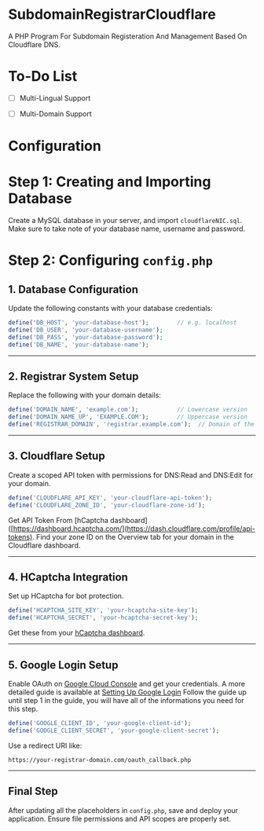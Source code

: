 # SubdomainRegistrarCloudflare
A PHP Program For Subdomain Registeration And Management Based On Cloudflare DNS.

# To-Do List

- [ ] Multi-Lingual Support
- [ ] Multi-Domain Support


# Configuration

# Step 1: Creating and Importing Database
Create a MySQL database in your server, and import `cloudflareNIC.sql`. Make sure to take note of your database name, username and password.

# Step 2: Configuring `config.php`

## 1. Database Configuration

Update the following constants with your database credentials:

```php
define('DB_HOST', 'your-database-host');        // e.g. localhost
define('DB_USER', 'your-database-username');
define('DB_PASS', 'your-database-password');
define('DB_NAME', 'your-database-name');
```

---

## 2. Registrar System Setup

Replace the following with your domain details:

```php
define('DOMAIN_NAME', 'example.com');           // Lowercase version
define('DOMAIN_NAME_UP', 'EXAMPLE.COM');        // Uppercase version
define('REGISTRAR_DOMAIN', 'registrar.example.com');  // Domain of the registrar system
```

---

## 3. Cloudflare Setup

Create a scoped API token with permissions for DNS:Read and DNS:Edit for your domain.

```php
define('CLOUDFLARE_API_KEY', 'your-cloudflare-api-token');
define('CLOUDFLARE_ZONE_ID', 'your-cloudflare-zone-id');
```
Get API Token From [hCaptcha dashboard]([https://dashboard.hcaptcha.com/](https://dash.cloudflare.com/profile/api-tokens).
Find your zone ID on the Overview tab for your domain in the Cloudflare dashboard.

---

## 4. HCaptcha Integration

Set up HCaptcha for bot protection.

```php
define('HCAPTCHA_SITE_KEY', 'your-hcaptcha-site-key');
define('HCAPTCHA_SECRET', 'your-hcaptcha-secret-key');
```

Get these from your [hCaptcha dashboard](https://dashboard.hcaptcha.com/).

---

## 5. Google Login Setup

Enable OAuth on [Google Cloud Console](https://console.cloud.google.com/) and get your credentials.
A more detailed guide is available at [Setting Up Google Login]([https://console.cloud.google.com/](https://documentation.commerce7.com/how-do-i-setup-google-login))
Follow the guide up until step 1 in the guide, you will have all of the informations you need for this step.

```php
define('GOOGLE_CLIENT_ID', 'your-google-client-id');
define('GOOGLE_CLIENT_SECRET', 'your-google-client-secret');
```

Use a redirect URI like:
```
https://your-registrar-domain.com/oauth_callback.php
```

---

## Final Step

After updating all the placeholders in `config.php`, save and deploy your application. Ensure file permissions and API scopes are properly set.





